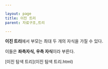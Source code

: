 ```yaml
---

layout: page
title: 이진 트리
parent: 자료구조,트리

---
```


**이진 트리**에서 부모는 최대 두 개의 자식을 가질 수 있다.

이들은 **좌측자식, 우측 자식**이라 부른다.

[이진 탐색 트리](이진 탐색 트리.html)